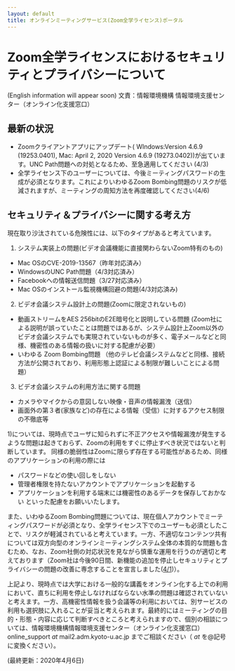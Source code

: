 ```yaml
---
layout: default
title: オンラインミーティングサービス(Zoom全学ライセンス)ポータル 
---
```

# Zoom全学ライセンスにおけるセキュリティとプライバシーについて
(English information will appear soon)
文責：情報環境機構 情報環境支援センター（オンライン化支援窓口）
## 最新の状況
- Zoomクライアントアプリにアップデート( WIndows:Version 4.6.9 (19253.0401), Mac: April 2, 2020 Version 4.6.9 (19273.0402))が出ています。UNC Path問題への対処となるため、至急適用してください (4/3)
- 全学ライセンス下のユーザーについては、今後ミーティングパスワードの生成が必須となります。これによりいわゆるZoom Bombing問題のリスクが低減されますが、ミーティングの周知方法を再度確認してください(4/6)

## セキュリティ＆プライバシーに関する考え方

現在取り沙汰されている危険性には、以下のタイプがあると考えています。

1) システム実装上の問題(ビデオ会議機能に直接関わらないZoom特有のもの)
- Mac OSのCVE-2019-13567（昨年対応済み）
- WindowsのUNC Path問題（4/3対応済み）
- Facebookへの情報送信問題（3/27対応済み）
- Mac OSのインストール監視機構回避の問題(4/3対応済み)

2) ビデオ会議システム設計上の問題(Zoomに限定されないもの)
- 動画ストリームをAES 256bitのE2E暗号化と説明している問題
(Zoom社による説明が誤っていたことは問題ではあるが、システム設計上Zoom以外のビデオ会議システムでも実現されていないものが多く、電子メールなどと同様、機密性のある情報の扱いに対する配慮が必要）
- いわゆる Zoom Bombing問題
（他のテレビ会議システムなどと同様、接続方法が公開されており、利用形態上認証による制限が難しいことによる問題）

3) ビデオ会議システムの利用方法に関する問題
- カメラやマイクからの意図しない映像・音声の情報漏洩（送信）
- 画面外の第３者(家族など)の存在による情報（受信）に対するアクセス制限の不徹底等

1)については、現時点でユーザに知られずに不正アクセスや情報漏洩が発生するような問題は起きておらず、Zoomの利用をすぐに停止すべき状況ではないと判断しています。
同様の脆弱性はZoomに限らず存在する可能性があるため、同様のアプリケーションの利用の際には
- パスワードなどの使い回しをしない
- 管理者権限を持たないアカウントでアプリケーションを起動する
- アプリケーションを利用する端末には機密性のあるデータを保存しておかない
といった配慮をお願いいたします。

また、いわゆるZoom Bombing問題については、現在個人アカウントでミーティングパスワードが必須となり、全学ライセンス下でのユーザーも必須としたことで、リスクが軽減されていると考えています。一方、不適切なコンテンツ共有については双方向型のオンラインミーティングシステム全体の本質的な問題も含むため、なお、Zoom社側の対応状況を見ながら慎重な運用を行うのが適切と考えております（Zoom社は今後90日間、新機能の追加を停止しセキュリティとプライバシーの問題の改善に専念することを宣言しました([4/1](https://blog.zoom.us/wordpress/2020/04/01/a-message-to-our-users/))）。

上記より、現時点では大学における一般的な講義をオンライン化する上での利用において、直ちに利用を停止しなければならない水準の問題は確認されていないと考えます。一方、高機密性情報を扱う会議等の利用においては、別サービスの利用も選択肢に入れることが妥当と考えられます。最終的にはミーティングの目的・形態・内容に応じて判断すべきところと考えられますので、個別の相談については、情報環境機構情報環境支援センター（オンライン化支援窓口）online_support _at_ mail2.adm.kyoto-u.ac.jp までご相談ください（ _at_ を@記号に変換ください）。

(最終更新：2020年4月6日)


